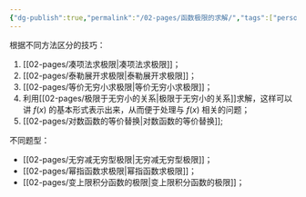 ```yaml
---
{"dg-publish":true,"permalink":"/02-pages/函数极限的求解/","tags":["personal/blog","math/高等数学/极限"]}
---
```


根据不同方法区分的技巧：
1. [[02-pages/凑项法求极限\|凑项法求极限]]；
2. [[02-pages/泰勒展开求极限\|泰勒展开求极限]]；
3. [[02-pages/等价无穷小求极限\|等价无穷小求极限]]；
4. 利用[[02-pages/极限于无穷小的关系\|极限于无穷小的关系]]求解，这样可以讲 $\displaystyle f(x)$ 的基本形式表示出来，从而便于处理与 $\displaystyle f(x)$ 相关的问题；
5. [[02-pages/对数函数的等价替换\|对数函数的等价替换]];

不同题型：
 - [[02-pages/无穷减无穷型极限\|无穷减无穷型极限]]；
 - [[02-pages/幂指函数求极限\|幂指函数求极限]]；
 - [[02-pages/变上限积分函数的极限\|变上限积分函数的极限]]；